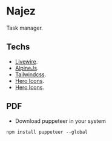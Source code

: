 # Najez

Task manager.


## Techs 
- [Livewire](https://laravel-livewire.com/).
- [AlpineJs](https://github.com/alpinejs/alpine/).
- [Tailwindcss](https://tailwindcss.com/).
- [Hero Icons](https://heroicons.dev//).
- [Hero Icons](https://heroicons.dev//).

## PDF 
- Download puppeteer in your system

```npm install puppeteer --global```

